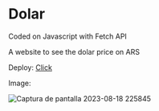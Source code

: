 # Dolar

Coded on Javascript with Fetch API

A website to see the dolar price on ARS

Deploy: <a href="" target="_blank">Click</a>

Image:

![Captura de pantalla 2023-08-18 225845](https://github.com/rusherdv/dolar/assets/105472000/7252b887-505e-4a3b-a5e7-f4bb1ca56690)
